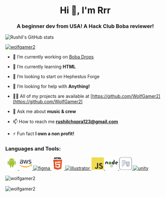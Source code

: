 <h1 align="center">Hi 👋, I'm Rrr</h1>
<h3 align="center">A beginner dev from USA! A Hack Club Boba reviewer!</h3>

![Rushil's GitHub stats](https://github-readme-stats.vercel.app/api?username=WolfGamer2)

<p align="left"> <a href="https://github.com/ryo-ma/github-profile-trophy"><img src="https://github-profile-trophy.vercel.app/?username=wolfgamer2" alt="wolfgamer2" /></a> </p>

- 🔭 I’m currently working on [Boba Drops](https://boba.hackclub.com/)

- 🌱 I’m currently learning **HTML**

- 👯 I’m looking to start on Hephestus Forge

- 🤝 I’m looking for help with **Anything!**

- 👨‍💻 All of my projects are available at [https://github.com/WolfGamer2](https://github.com/WolfGamer2)

- 💬 Ask me about **music & crew**

- 📫 How to reach me **rushilchopra123@gmail.com**

- ⚡ Fun fact **I own a non profit!**

<h3 align="left">Languages and Tools:</h3>
<p align="left"> <a href="https://developer.android.com" target="_blank" rel="noreferrer"> <img src="https://raw.githubusercontent.com/devicons/devicon/master/icons/android/android-original-wordmark.svg" alt="android" width="40" height="40"/> </a> <a href="https://aws.amazon.com" target="_blank" rel="noreferrer"> <img src="https://raw.githubusercontent.com/devicons/devicon/master/icons/amazonwebservices/amazonwebservices-original-wordmark.svg" alt="aws" width="40" height="40"/> </a> <a href="https://www.figma.com/" target="_blank" rel="noreferrer"> <img src="https://www.vectorlogo.zone/logos/figma/figma-icon.svg" alt="figma" width="40" height="40"/> </a> <a href="https://www.w3.org/html/" target="_blank" rel="noreferrer"> <img src="https://raw.githubusercontent.com/devicons/devicon/master/icons/html5/html5-original-wordmark.svg" alt="html5" width="40" height="40"/> </a> <a href="https://www.adobe.com/in/products/illustrator.html" target="_blank" rel="noreferrer"> <img src="https://www.vectorlogo.zone/logos/adobe_illustrator/adobe_illustrator-icon.svg" alt="illustrator" width="40" height="40"/> </a> <a href="https://developer.mozilla.org/en-US/docs/Web/JavaScript" target="_blank" rel="noreferrer"> <img src="https://raw.githubusercontent.com/devicons/devicon/master/icons/javascript/javascript-original.svg" alt="javascript" width="40" height="40"/> </a> <a href="https://nodejs.org" target="_blank" rel="noreferrer"> <img src="https://raw.githubusercontent.com/devicons/devicon/master/icons/nodejs/nodejs-original-wordmark.svg" alt="nodejs" width="40" height="40"/> </a> <a href="https://www.photoshop.com/en" target="_blank" rel="noreferrer"> <img src="https://raw.githubusercontent.com/devicons/devicon/master/icons/photoshop/photoshop-line.svg" alt="photoshop" width="40" height="40"/> </a> <a href="https://unity.com/" target="_blank" rel="noreferrer"> <img src="https://www.vectorlogo.zone/logos/unity3d/unity3d-icon.svg" alt="unity" width="40" height="40"/> </a> </p>

<p><img align="center" src="https://github-readme-stats.vercel.app/api/top-langs?username=wolfgamer2&show_icons=true&locale=en&layout=compact" alt="wolfgamer2" /></p>

<p><img align="center" src="https://github-readme-streak-stats.herokuapp.com/?user=wolfgamer2&" alt="wolfgamer2" /></p>

